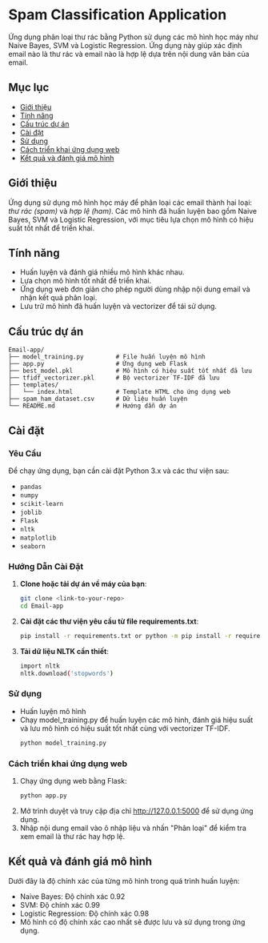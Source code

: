 # Spam Classification Application

Ứng dụng phân loại thư rác bằng Python sử dụng các mô hình học máy như Naive Bayes, SVM và Logistic Regression. Ứng dụng này giúp xác định email nào là thư rác và email nào là hợp lệ dựa trên nội dung văn bản của email.

## Mục lục

- [Giới thiệu](#giới-thiệu)
- [Tính năng](#tính-năng)
- [Cấu trúc dự án](#cấu-trúc-dự-án)
- [Cài đặt](#cài-đặt)
- [Sử dụng](#sử-dụng)
- [Cách triển khai ứng dụng web](#cách-triển-khai-ứng-dụng-web)
- [Kết quả và đánh giá mô hình](#kết-quả-và-đánh-giá-mô-hình)

## Giới thiệu

Ứng dụng sử dụng mô hình học máy để phân loại các email thành hai loại: _thư rác (spam)_ và _hợp lệ (ham)_. Các mô hình đã huấn luyện bao gồm Naive Bayes, SVM và Logistic Regression, với mục tiêu lựa chọn mô hình có hiệu suất tốt nhất để triển khai.

## Tính năng

- Huấn luyện và đánh giá nhiều mô hình khác nhau.
- Lựa chọn mô hình tốt nhất để triển khai.
- Ứng dụng web đơn giản cho phép người dùng nhập nội dung email và nhận kết quả phân loại.
- Lưu trữ mô hình đã huấn luyện và vectorizer để tái sử dụng.

## Cấu trúc dự án

```plaintext
Email-app/
├── model_training.py         # File huấn luyện mô hình
├── app.py                    # Ứng dụng web Flask
├── best_model.pkl            # Mô hình có hiệu suất tốt nhất đã lưu
├── tfidf_vectorizer.pkl      # Bộ vectorizer TF-IDF đã lưu
├── templates/
│   └── index.html            # Template HTML cho ứng dụng web
├── spam_ham_dataset.csv      # Dữ liệu huấn luyện
└── README.md                 # Hướng dẫn dự án
```

## Cài đặt

### Yêu Cầu

Để chạy ứng dụng, bạn cần cài đặt Python 3.x và các thư viện sau:

- `pandas`
- `numpy`
- `scikit-learn`
- `joblib`
- `Flask`
- `nltk`
- `matplotlib`
- `seaborn`

### Hướng Dẫn Cài Đặt

1. **Clone hoặc tải dự án về máy của bạn**:
   ```bash
   git clone <link-to-your-repo>
   cd Email-app
   ```
2. **Cài đặt các thư viện yêu cầu từ file requirements.txt**:
   ```bash
   pip install -r requirements.txt or python -m pip install -r requirements.txt
   ```
3. **Tải dữ liệu NLTK cần thiết**:
   ```bash
   import nltk
   nltk.download('stopwords')
   ```

### Sử dụng

- Huấn luyện mô hình
- Chạy model_training.py để huấn luyện các mô hình, đánh giá hiệu suất và lưu mô hình có hiệu suất tốt nhất cùng với vectorizer TF-IDF.
  ```bash
  python model_training.py
  ```

### Cách triển khai ứng dụng web

1. Chạy ứng dụng web bằng Flask:
   ```bash
   python app.py
   ```
2. Mở trình duyệt và truy cập địa chỉ http://127.0.0.1:5000 để sử dụng ứng dụng.
3. Nhập nội dung email vào ô nhập liệu và nhấn "Phân loại" để kiểm tra xem email là thư rác hay hợp lệ.

## Kết quả và đánh giá mô hình

Dưới đây là độ chính xác của từng mô hình trong quá trình huấn luyện:

- Naive Bayes: Độ chính xác 0.92
- SVM: Độ chính xác 0.99
- Logistic Regression: Độ chính xác 0.98
- Mô hình có độ chính xác cao nhất sẽ được lưu và sử dụng trong ứng dụng.

```

```
